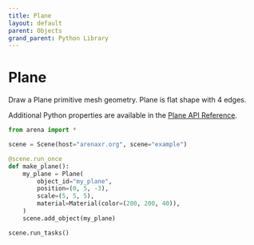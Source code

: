 ```yaml
---
title: Plane
layout: default
parent: Objects
grand_parent: Python Library
---
```


# Plane

Draw a Plane primitive mesh geometry. Plane is flat shape with 4 edges.

Additional Python properties are available in the [Plane API Reference](/content/python-api/objects/plane).

```python
from arena import *

scene = Scene(host="arenaxr.org", scene="example")

@scene.run_once
def make_plane():
    my_plane = Plane(
        object_id="my_plane",
        position=(0, 5, -3),
        scale=(5, 5, 5),
        material=Material(color=(200, 200, 40)),
    )
    scene.add_object(my_plane)

scene.run_tasks()
```
